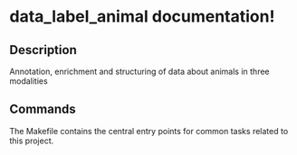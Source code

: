 # data_label_animal documentation!

## Description

Annotation, enrichment and structuring of data about animals in three modalities

## Commands

The Makefile contains the central entry points for common tasks related to this project.

